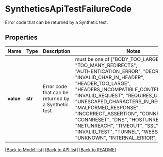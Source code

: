 # SyntheticsApiTestFailureCode

Error code that can be returned by a Synthetic test.

## Properties

| Name      | Type    | Description                                          | Notes                                                                                                                                                                                                                                                                                                                                                                                                                                                                                   |
| --------- | ------- | ---------------------------------------------------- | --------------------------------------------------------------------------------------------------------------------------------------------------------------------------------------------------------------------------------------------------------------------------------------------------------------------------------------------------------------------------------------------------------------------------------------------------------------------------------------- |
| **value** | **str** | Error code that can be returned by a Synthetic test. | must be one of ["BODY_TOO_LARGE", "DENIED", "TOO_MANY_REDIRECTS", "AUTHENTICATION_ERROR", "DECRYPTION", "INVALID_CHAR_IN_HEADER", "HEADER_TOO_LARGE", "HEADERS_INCOMPATIBLE_CONTENT_LENGTH", "INVALID_REQUEST", "REQUIRES_UPDATE", "UNESCAPED_CHARACTERS_IN_REQUEST_PATH", "MALFORMED_RESPONSE", "INCORRECT_ASSERTION", "CONNREFUSED", "CONNRESET", "DNS", "HOSTUNREACH", "NETUNREACH", "TIMEOUT", "SSL", "OCSP", "INVALID_TEST", "TUNNEL", "WEBSOCKET", "UNKNOWN", "INTERNAL_ERROR", ] |

[[Back to Model list]](README.md#documentation-for-models) [[Back to API list]](README.md#documentation-for-api-endpoints) [[Back to README]](README.md)
